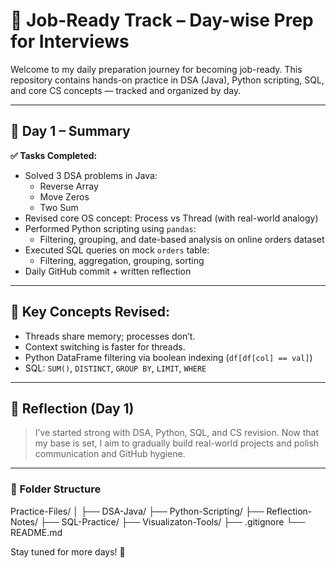 # 💼 Job-Ready Track – Day-wise Prep for Interviews

Welcome to my daily preparation journey for becoming job-ready. This repository contains hands-on practice in DSA (Java), Python scripting, SQL, and core CS concepts — tracked and organized by day.

---

## 📅 Day 1 – Summary

**✅ Tasks Completed:**
- Solved 3 DSA problems in Java:
  - Reverse Array
  - Move Zeros
  - Two Sum
- Revised core OS concept: Process vs Thread (with real-world analogy)
- Performed Python scripting using `pandas`:
  - Filtering, grouping, and date-based analysis on online orders dataset
- Executed SQL queries on mock `orders` table:
  - Filtering, aggregation, grouping, sorting
- Daily GitHub commit + written reflection

---

## 🧠 Key Concepts Revised:
- Threads share memory; processes don’t.
- Context switching is faster for threads.
- Python DataFrame filtering via boolean indexing (`df[df[col] == val]`)
- SQL: `SUM()`, `DISTINCT`, `GROUP BY`, `LIMIT`, `WHERE`

---

## 💬 Reflection (Day 1)
> I’ve started strong with DSA, Python, SQL, and CS revision. Now that my base is set, I aim to gradually build real-world projects and polish communication and GitHub hygiene.

---

### 📂 Folder Structure

Practice-Files/
│
├── DSA-Java/
├── Python-Scripting/
├── Reflection-Notes/
├── SQL-Practice/
├── Visualizaton-Tools/
├── .gitignore
└── README.md

Stay tuned for more days! 🚀
